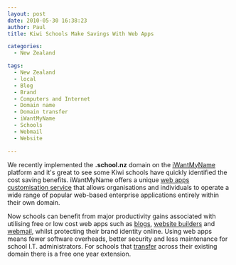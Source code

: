 ```yaml
---
layout: post
date: 2010-05-30 16:38:23
author: Paul
title: Kiwi Schools Make Savings With Web Apps

categories:
  - New Zealand

tags:
  - New Zealand
  - local
  - Blog
  - Brand
  - Computers and Internet
  - Domain name
  - Domain transfer
  - iWantMyName
  - Schools
  - Webmail
  - Website

---
```


We recently implemented the **.school.nz** domain on the [iWantMyName](https://iwantmyname.co.nz/) platform and it's great to see some Kiwi schools have quickly identified the cost saving benefits. iWantMyName offers a unique [web apps customisation service](https://iwantmyname.co.nz/services) that allows organisations and individuals to operate a wide range of popular web-based enterprise applications entirely within their own domain.

Now schools can benefit from major productivity gains associated with utilising free or low cost web apps such as [blogs](https://iwantmyname.co.nz/services/blog-hosting), [website builders](https://iwantmyname.co.nz/services/website-builder) and [webmail](https://iwantmyname.co.nz/services/email-hosting), whilst protecting their brand identity online. Using web apps means fewer software overheads, better security and less maintenance for school I.T. administrators. For schools that [transfer](https://iwantmyname.co.nz/domains/school.nz-domain-registrar-transfer-new-zealand) across their existing domain there is a free one year extension.

